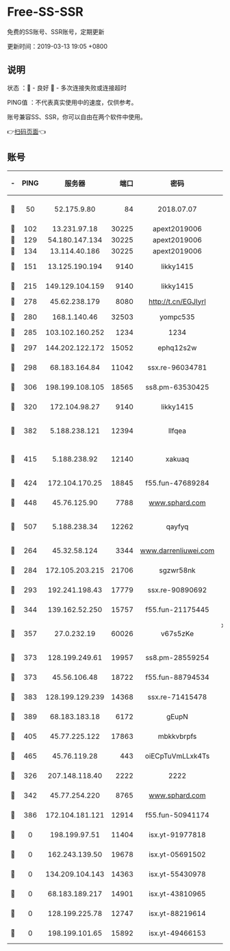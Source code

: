 # Free-SS-SSR

免费的SS账号、SSR账号，定期更新

更新时间：2019-03-13 19:05 +0800

## 说明

状态     ：🙂 - 良好 🙁 - 多次连接失败或连接超时

PING值   ：不代表真实使用中的速度，仅供参考。

账号兼容SS、SSR，你可以自由在两个软件中使用。

👉[扫码页面](https://liesauer.github.io/Free-SS-SSR/)👈

## 账号

|-|PING|服务器|端口|密码|加密方式|区域|
|:----:|:----:|:-----:|-----:|:----:|:----:|:----:|
|🙂|50|52.175.9.80|84|2018.07.07|chacha20-ietf-poly1305|HK|
|🙂|102|13.231.97.18|30225|apext2019006|chacha20|JP|
|🙂|129|54.180.147.134|30225|apext2019006|chacha20|KR|
|🙂|134|13.114.40.186|30225|apext2019006|chacha20|JP|
|🙂|151|13.125.190.194|9140|likky1415|aes-256-cfb|KR|
|🙂|215|149.129.104.159|9140|likky1415|aes-256-cfb|HK|
|🙂|278|45.62.238.179|8080|http://t.cn/EGJIyrl|rc4-md5|CA|
|🙂|280|168.1.140.46|32503|yompc535|aes-256-cfb|AU|
|🙂|285|103.102.160.252|1234|1234|rc4-md5|JP|
|🙂|297|144.202.122.172|15052|ephq12s2w|aes-256-cfb|US|
|🙂|298|68.183.164.84|11042|ssx.re-96034781|aes-256-cfb|US|
|🙂|306|198.199.108.105|18565|ss8.pm-63530425|aes-256-cfb|US|
|🙂|320|172.104.98.27|9140|likky1415|aes-256-cfb|JP|
|🙂|382|5.188.238.121|12394|llfqea|chacha20-ietf-poly1305|BR|
|🙂|415|5.188.238.92|12140|xakuaq|chacha20-ietf-poly1305|BR|
|🙂|424|172.104.170.25|18845|f55.fun-47689284|aes-256-cfb|SG|
|🙂|448|45.76.125.90|7788|www.sphard.com|aes-256-cfb|AU|
|🙂|507|5.188.238.34|12262|qayfyq|chacha20-ietf-poly1305|BR|
|🙂|264|45.32.58.124|3344|www.darrenliuwei.com|aes-256-cfb|JP|
|🙂|284|172.105.203.215|21706|sgzwr58nk|aes-256-cfb|JP|
|🙂|293|192.241.198.43|17779|ssx.re-90890692|aes-256-cfb|US|
|🙂|344|139.162.52.250|15757|f55.fun-21175445|aes-256-cfb|SG|
|🙂|357|27.0.232.19|60026|v67s5zKe|xchacha20-ietf-poly1305|HK|
|🙂|373|128.199.249.61|19957|ss8.pm-28559254|aes-256-cfb|SG|
|🙂|373|45.56.106.48|18722|f55.fun-88794534|aes-256-cfb|US|
|🙂|383|128.199.129.239|14368|ssx.re-71415478|aes-256-cfb|SG|
|🙂|389|68.183.183.18|6172|gEupN|aes-256-cfb|SG|
|🙂|405|45.77.225.122|17863|mbkkvbrpfs|aes-256-cfb|GB|
|🙂|465|45.76.119.28|443|oiECpTuVmLLxk4Ts|aes-256-cfb|AU|
|🙁|326|207.148.118.40|2222|2222|aes-256-cfb|SG|
|🙁|342|45.77.254.220|8765|www.sphard.com|aes-256-cfb|SG|
|🙁|386|172.104.181.121|12914|f55.fun-50941174|aes-256-cfb|SG|
|🙁|0|198.199.97.51|11404|isx.yt-91977818|aes-256-cfb|US|
|🙁|0|162.243.139.50|19678|isx.yt-05691502|aes-256-cfb|US|
|🙁|0|134.209.104.143|14363|isx.yt-55430978|aes-256-cfb|SG|
|🙁|0|68.183.189.217|14901|isx.yt-43810965|aes-256-cfb|SG|
|🙁|0|128.199.225.78|12747|isx.yt-88219614|aes-256-cfb|SG|
|🙁|0|198.199.101.65|15892|isx.yt-49466153|aes-256-cfb|US|
